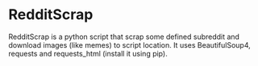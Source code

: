 # RedditScrap
RedditScrap is a python script that scrap some defined subreddit and download images (like memes) to script location.
It uses BeautifulSoup4, requests and requests_html (install it using pip).
